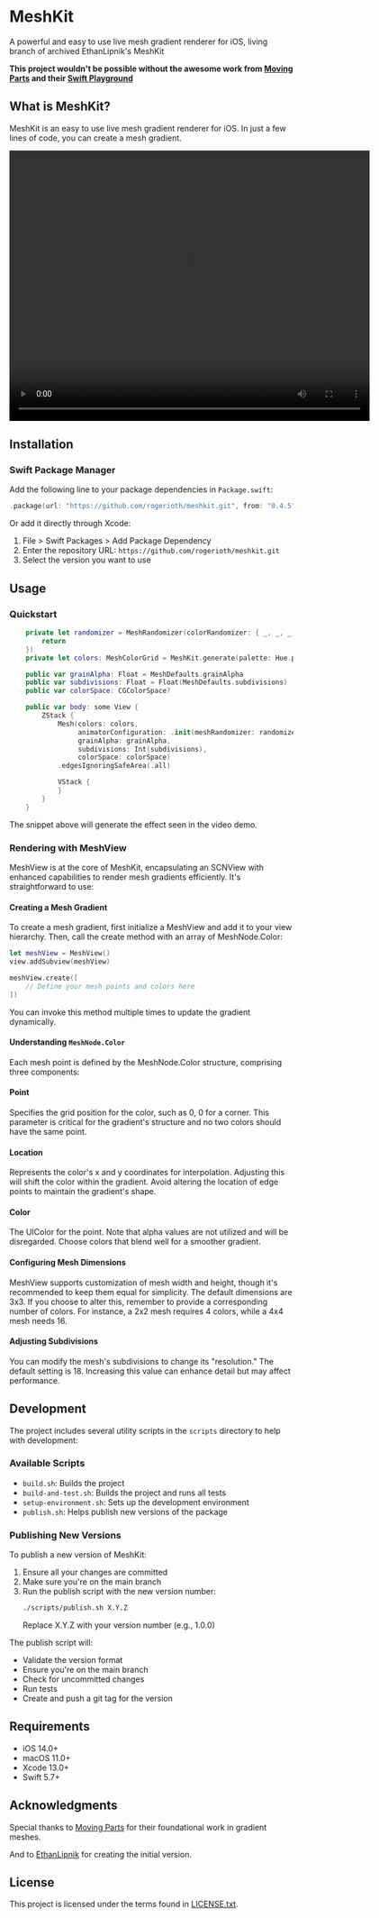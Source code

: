 # MeshKit

A powerful and easy to use live mesh gradient renderer for iOS, living branch of archived EthanLipnik's MeshKit


**This project wouldn't be possible without the awesome work from [Moving Parts](https://movingparts.io/gradient-meshes) and their [Swift Playground](https://github.com/movingparts-io/Gradient-Meshes-with-SceneKit)**

## What is MeshKit?

MeshKit is an easy to use live mesh gradient renderer for iOS. In just a few lines of code, you can create a mesh gradient.

<video width="640" height="480" controls>
    <source src="media/sample.mov" type="video/mp4">
Your browser does not support the video tag.
</video>

## Installation

### Swift Package Manager

Add the following line to your package dependencies in `Package.swift`:

```swift
.package(url: "https://github.com/rogerioth/meshkit.git", from: "0.4.5")
```

Or add it directly through Xcode:
1. File > Swift Packages > Add Package Dependency
2. Enter the repository URL: `https://github.com/rogerioth/meshkit.git`
3. Select the version you want to use

## Usage

### Quickstart

```swift
    private let randomizer = MeshRandomizer(colorRandomizer: { _, _, _, _, _, _ in
        return
    })
    private let colors: MeshColorGrid = MeshKit.generate(palette: Hue.purple, size: MeshSize(width: 4, height: 4))

    public var grainAlpha: Float = MeshDefaults.grainAlpha
    public var subdivisions: Float = Float(MeshDefaults.subdivisions)
    public var colorSpace: CGColorSpace?

    public var body: some View {
        ZStack {
            Mesh(colors: colors,
                 animatorConfiguration: .init(meshRandomizer: randomizer),
                 grainAlpha: grainAlpha,
                 subdivisions: Int(subdivisions),
                 colorSpace: colorSpace)
            .edgesIgnoringSafeArea(.all)

            VStack {
            }
        }
    }
```

The snippet above will generate the effect seen in the video demo.

### Rendering with MeshView
MeshView is at the core of MeshKit, encapsulating an SCNView with enhanced capabilities to render mesh gradients efficiently. It's straightforward to use:

#### Creating a Mesh Gradient
To create a mesh gradient, first initialize a MeshView and add it to your view hierarchy. Then, call the create method with an array of MeshNode.Color:

```swift
let meshView = MeshView()
view.addSubview(meshView)

meshView.create([
    // Define your mesh points and colors here
])
```

You can invoke this method multiple times to update the gradient dynamically.

#### Understanding `MeshNode.Color`
Each mesh point is defined by the MeshNode.Color structure, comprising three components:

#### Point
Specifies the grid position for the color, such as 0, 0 for a corner. This parameter is critical for the gradient's structure and no two colors should have the same point.

#### Location
Represents the color's x and y coordinates for interpolation. Adjusting this will shift the color within the gradient. Avoid altering the location of edge points to maintain the gradient's shape.

#### Color
The UIColor for the point. Note that alpha values are not utilized and will be disregarded. Choose colors that blend well for a smoother gradient.

#### Configuring Mesh Dimensions
MeshView supports customization of mesh width and height, though it's recommended to keep them equal for simplicity. The default dimensions are 3x3. If you choose to alter this, remember to provide a corresponding number of colors. For instance, a 2x2 mesh requires 4 colors, while a 4x4 mesh needs 16.

#### Adjusting Subdivisions
You can modify the mesh's subdivisions to change its "resolution." The default setting is 18. Increasing this value can enhance detail but may affect performance.

## Development

The project includes several utility scripts in the `scripts` directory to help with development:

### Available Scripts

- `build.sh`: Builds the project
- `build-and-test.sh`: Builds the project and runs all tests
- `setup-environment.sh`: Sets up the development environment
- `publish.sh`: Helps publish new versions of the package

### Publishing New Versions

To publish a new version of MeshKit:

1. Ensure all your changes are committed
2. Make sure you're on the main branch
3. Run the publish script with the new version number:
   ```bash
   ./scripts/publish.sh X.Y.Z
   ```
   Replace X.Y.Z with your version number (e.g., 1.0.0)

The publish script will:
- Validate the version format
- Ensure you're on the main branch
- Check for uncommitted changes
- Run tests
- Create and push a git tag for the version

## Requirements

- iOS 14.0+
- macOS 11.0+
- Xcode 13.0+
- Swift 5.7+

## Acknowledgments
Special thanks to [Moving Parts](https://movingparts.io/gradient-meshes) for their foundational work in gradient meshes.

And to [EthanLipnik](https://github.com/EthanLipnik/) for creating the initial version.

## License

This project is licensed under the terms found in [LICENSE.txt](LICENSE.txt).